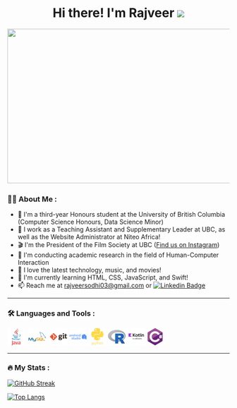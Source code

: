 <h1 align = "center">
  Hi there! I'm Rajveer
  <img src="https://media.giphy.com/media/hvRJCLFzcasrR4ia7z/giphy.gif" width="30px"/>
</h1>

<div align="center">
  <img src="https://user-images.githubusercontent.com/74038190/225813708-98b745f2-7d22-48cf-9150-083f1b00d6c9.gif" width = "600px" height = "350px"/>
</div>

### :man_technologist: About Me :
- 🏫 I'm a third-year Honours student at the University of British Columbia (Computer Science Honours, Data Science Minor)
- 💼 I work as a Teaching Assistant and Supplementary Leader at UBC, as well as the Website Administrator at Niteo Africa!
- 🎬 I'm the President of the Film Society at UBC ([Find us on Instagram](https://www.instagram.com/suo.filmsociety?utm_source=ig_web_button_share_sheet&igsh=ZDNlZDc0MzIxNw==))
- 🔬 I'm conducting academic research in the field of Human-Computer Interaction
- 👀 I love the latest technology, music, and movies!
- 🌱 I'm currently learning HTML, CSS, JavaScript, and Swift!
- :mailbox: Reach me at rajveersodhi03@gmail.com or [![Linkedin Badge](https://img.shields.io/badge/-kakbar-blue?style=flat&logo=Linkedin&logoColor=white)](www.linkedin.com/in/rajveersodhi)

---

### :hammer_and_wrench: Languages and Tools :

<div>
  <img src="https://github.com/devicons/devicon/blob/master/icons/java/java-original-wordmark.svg" title="Java" alt="Java" width="40" height="40"/>&nbsp;
  <img src="https://github.com/devicons/devicon/blob/master/icons/mysql/mysql-original-wordmark.svg" title="MySQL"  alt="MySQL" width="40" height="40"/>&nbsp;
  <img src="https://github.com/devicons/devicon/blob/master/icons/git/git-original-wordmark.svg" title="Git" **alt="Git" width="40" height="40"/>
  <img src="https://github.com/devicons/devicon/blob/master/icons/androidstudio/androidstudio-plain-wordmark.svg" title="Android Studio" **alt="Android Studio" width="40" height="40"/>
  <img src="https://github.com/devicons/devicon/blob/master/icons/python/python-plain-wordmark.svg" title="Python" **alt="Python" width="40" height="40"/>
  <img src="https://github.com/devicons/devicon/blob/master/icons/r/r-original.svg" title="R" **alt="R" width="40" height="40"/>
  <img src="https://github.com/devicons/devicon/blob/master/icons/kotlin/kotlin-original-wordmark.svg" title="Kotlin" **alt="Kotlin" width="40" height="40"/>
  <img src="https://github.com/devicons/devicon/blob/master/icons/csharp/csharp-original.svg" title="C#" **alt="C#" width="40" height="40"/>
</div>

---

### :fire: My Stats :

[![GitHub Streak](http://github-readme-streak-stats.herokuapp.com?user=rajveersodhi&theme=dark&background=000000)](https://git.io/streak-stats)

[![Top Langs](https://github-readme-stats.vercel.app/api/top-langs/?username=rajveersodhi&layout=compact&theme=vision-friendly-dark)](https://github.com/anuraghazra/github-readme-stats)

<!---
RajveerSodhi/RajveerSodhi is a ✨ special ✨ repository because its `README.md` (this file) appears on your GitHub profile.
You can click the Preview link to take a look at your changes.
--->
